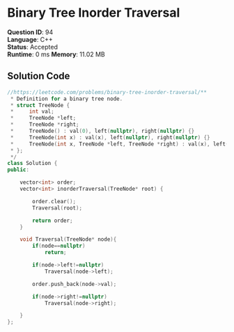 # Binary Tree Inorder Traversal

**Question ID**: 94  
**Language**: C++  
**Status**: Accepted  
**Runtime**: 0 ms
**Memory**: 11.02 MB

## Solution Code

```cpp
//https://leetcode.com/problems/binary-tree-inorder-traversal/**
 * Definition for a binary tree node.
 * struct TreeNode {
 *     int val;
 *     TreeNode *left;
 *     TreeNode *right;
 *     TreeNode() : val(0), left(nullptr), right(nullptr) {}
 *     TreeNode(int x) : val(x), left(nullptr), right(nullptr) {}
 *     TreeNode(int x, TreeNode *left, TreeNode *right) : val(x), left(left), right(right) {}
 * };
 */
class Solution {
public:

    vector<int> order;
    vector<int> inorderTraversal(TreeNode* root) {

        order.clear();
        Traversal(root);

        return order;
    }

    void Traversal(TreeNode* node){
        if(node==nullptr)
            return;

        if(node->left!=nullptr)
            Traversal(node->left);

        order.push_back(node->val);

        if(node->right!=nullptr)
            Traversal(node->right);

    }
};
```
